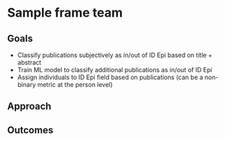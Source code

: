 # Sample frame team 

## Goals

- Classify publications subjectively as in/out of ID Epi based on title + abstract
- Train ML model to classify additional publications as in/out of ID Epi
- Assign individuals to ID Epi field based on publications (can be a non-binary metric at the person level) 

## Approach


## Outcomes
